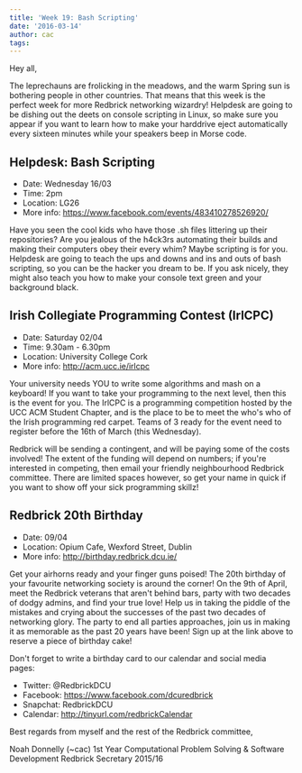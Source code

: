```yaml
---
title: 'Week 19: Bash Scripting'
date: '2016-03-14'
author: cac
tags:
---
```

Hey all,

The leprechauns are frolicking in the meadows, and the warm Spring sun is
bothering people in other countries. That means that this week is the
perfect week for more Redbrick networking wizardry! Helpdesk are going to
be dishing out the deets on console scripting in Linux, so make sure you
appear if you want to learn how to make your harddrive eject automatically
every sixteen minutes while your speakers beep in Morse code.



## Helpdesk: Bash Scripting
 - Date: Wednesday 16/03
 - Time: 2pm
 - Location: LG26
 - More info: https://www.facebook.com/events/483410278526920/

Have you seen the cool kids who have those .sh files littering up their
repositories? Are you jealous of the h4ck3rs automating their builds and
making their computers obey their every whim? Maybe scripting is for you.
Helpdesk are going to teach the ups and downs and ins and outs of bash
scripting, so you can be the hacker you dream to be. If you ask nicely,
they might also teach you how to make your console text green and your
background black.



## Irish Collegiate Programming Contest (IrlCPC)
 - Date: Saturday 02/04
 - Time: 9.30am - 6.30pm
 - Location: University College Cork
 - More info: http://acm.ucc.ie/irlcpc

Your university needs YOU to write some algorithms and mash on a keyboard!
If you want to take your programming to the next level, then this is the
event for you. The IrlCPC is a programming competition hosted by the UCC
ACM Student Chapter, and is the place to be to meet the who's who of the
Irish programming red carpet. Teams of 3 ready for the event need to
register before the 16th of March (this Wednesday).

Redbrick will be sending a contingent, and will be paying some of the
costs involved! The extent of the funding will depend on numbers; if
you're interested in competing, then email your friendly neighbourhood
Redbrick committee. There are limited spaces however, so get your name in
quick if you want to show off your sick programming skillz!



## Redbrick 20th Birthday
 - Date: 09/04
 - Location: Opium Cafe, Wexford Street, Dublin
 - More info: http://birthday.redbrick.dcu.ie/

Get your airhorns ready and your finger guns poised! The 20th birthday of
your favourite networking society is around the corner! On the 9th of
April, meet the Redbrick veterans that aren't behind bars, party with two
decades of dodgy admins, and find your true love! Help us in taking the
piddle of the mistakes and crying about the successes of the past two
decades of networking glory. The party to end all parties approaches, join
us in making it as memorable as the past 20 years have been! Sign up at
the link above to reserve a piece of birthday cake!



Don't forget to write a birthday card to our calendar and social media pages:
  - Twitter: @RedbrickDCU
  - Facebook: https://www.facebook.com/dcuredbrick
  - Snapchat: RedbrickDCU
  - Calendar: http://tinyurl.com/redbrickCalendar



Best regards from myself and the rest of the Redbrick committee,

Noah Donnelly (~cac)
1st Year Computational Problem Solving & Software Development
Redbrick Secretary 2015/16
